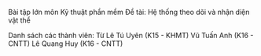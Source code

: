 Bài tập lớn môn Kỹ thuật phần mềm
Đề tài: Hệ thống theo dõi và nhận diện vật thể

Danh sách các thành viên:
Từ Lê Tú Uyên (K15 - KHMT)
Vũ Tuấn Anh (K16 - CNTT)
Lê Quang Huy (K16 - CNTT)

